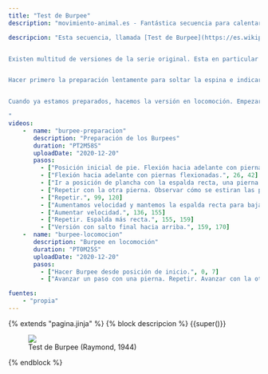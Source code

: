 ```yaml
---
title: "Test de Burpee"
description: "movimiento-animal.es - Fantástica secuencia para calentar todo el cuerpo y subir pulsasiones"

descripcion: "Esta secuencia, llamada [Test de Burpee](https://es.wikipedia.org/wiki/Test_de_Burpee), es ideal para calentar todo el cuerpo y subir las pulsaciones antes de iniciar la práctica.


Existen multitud de versiones de la serie original. Esta en particular cambia bastante con respecto a aquella, la cuál mostramos seguidamente.


Hacer primero la preparación lentamente para soltar la espina e indicar al cuerpo los movimientos que vamos a realizar. Notar la forma como nos levantamos, metemos el abdomen para desenrrollar la columna, empezando por la pelvis. Las piernas aún están semiflexionadas cuando nos hemos erguido de forma que podemos realizar el salto con toda la fuerza de las piernas. Poco a poco realizaremos el ejercicio con la espalda recta.


Cuando ya estamos preparados, hacemos la versión en locomoción. Empezar lentamente e ir subiendo la intensidad hasta que el cuerpo esté bien caliente. No llegar a la extenuación.

"
videos: 
    -  name: "burpee-preparacion"
       description: "Preparación de los Burpees"
       duration: "PT2M58S"
       uploadDate: "2020-12-20"
       pasos:
         - ["Posición inicial de pie. Flexión hacia adelante con piernas estiradas.", 0, 26]
         - ["Flexión hacia adelante con piernas flexionadas.", 26, 42]
         - ["Ir a posición de plancha con la espalda recta, una pierna tras otra.", 42, 60]
         - ["Repetir con la otra pierna. Observar cómo se estiran las piernas cuando ya nos hemos erguido.", 60, 99]
         - ["Repetir.", 99, 120]
         - ["Aumentamos velocidad y mantemos la espalda recta para bajar. Repetir.", 120, 136]
         - ["Aumentar velocidad.", 136, 155]
         - ["Repetir. Espalda más recta.", 155, 159]
         - ["Versión con salto final hacia arriba.", 159, 170]
    -  name: "burpee-locomocion"
       description: "Burpee en locomoción"
       duration: "PT0M25S"
       uploadDate: "2020-12-20"
       pasos:
         - ["Hacer Burpee desde posición de inicio.", 0, 7]
         - ["Avanzar un paso con una pierna. Repetir. Avanzar con la otra.", 7, 25]

fuentes:
    - "propia"
---
```

{% extends "pagina.jinja" %}
{% block descripcion %}
{{super()}}

<div class="flex-container">
<figure>
  <a href="#buenos-dias-con-talon-en-el-suelo-var1">
    <img src="{{config.arrel_img}}img/burpee.png" />
  </a>
  <figcaption>Test de Burpee (Raymond, 1944)</figcaption>  
</figure>
</div>
{% endblock %}
